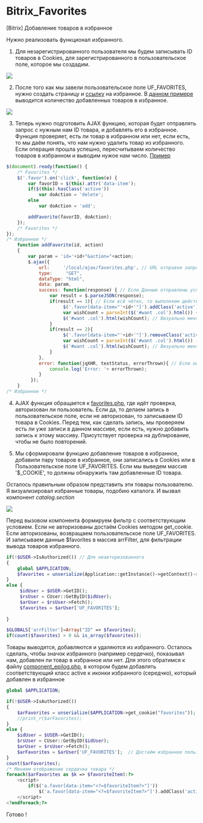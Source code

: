 # Bitrix_Favorites
[Bitrix] Добавление товаров в избранное

Нужно реализовать функционал избранного. 

1. Для незарегистрированного пользователя мы будем записывать ID товаров в Cookies, для зарегистрированного в пользовательское поле, которое мы создадим.

<img src="favorites.png" />

2. После того как мы завели пользовательское поле UF_FAVORITES, нужно создать страницу и <a href="favoriteButton.php">ссылку</a> на избранное. В <a href="favoriteButton.php">данном примере</a> выводится количество добавленных товаров в избранное.

<img src="favorite3.png" />

3. Теперь нужно подготовить AJAX функцию, которая будет отправлять запрос с нужным нам ID товара, и добавлять его в избранное. Функция проверяет, есть ли товар в избранном или нет, если есть, то мы даём понять, что нам нужно удалить товар из избранного. Если операция прошла успешно, пересчитываем количество товаров в избранном и выводим нужое нам число.
<a href="script.js">Пример</a>

```javascript
$(document).ready(function() {
    /* Favorites */
    $('.favor').on('click', function(e) {
        var favorID = $(this).attr('data-item');
        if($(this).hasClass('active'))
            var doAction = 'delete';
        else
            var doAction = 'add';

        addFavorite(favorID, doAction);
    });
    /* Favorites */
});
/* Избранное */
    function addFavorite(id, action)
    {
        var param = 'id='+id+"&action="+action;
        $.ajax({
            url:     '/local/ajax/favorites.php', // URL отправки запроса
            type:     "GET",
            dataType: "html",
            data: param,
            success: function(response) { // Если Данные отправлены успешно
                var result = $.parseJSON(response);
                if(result == 1){ // Если всё чётко, то выполняем действия, которые показывают, что данные отправлены :)
                     $('.favor[data-item="'+id+'"]').addClass('active');
                     var wishCount = parseInt($('#want .col').html()) + 1;
                     $('#want .col').html(wishCount); // Визуально меняем количество у иконки
                }
                if(result == 2){
                     $('.favor[data-item="'+id+'"]').removeClass('active');
                     var wishCount = parseInt($('#want .col').html()) - 1;
                     $('#want .col').html(wishCount); // Визуально меняем количество у иконки
                }
            },
            error: function(jqXHR, textStatus, errorThrown){ // Если ошибка, то выкладываем печаль в консоль
                console.log('Error: '+ errorThrown);
            }
         });
    }
/* Избранное */
```

4. AJAX функция обращается к <a href="ajax.php">favorites.php</a>, где идёт проверка, авторизован ли пользователь. Если да, то делаем запись в пользовательское поле, если не авторизован, то записываем ID товара в Cookies. 
Перед тем, как сделать запись, мы проверяем есть ли уже записи в данном массиве, если есть, нужно добавить запись к этому массиву.
Присутствует проверка на дублирование, чтобы не было повторений.

5. Мы сформировали функцию добавление товаров в избранное, добавили пару товаров в избранное, они записались в Cookies или в Пользовательское поле UF_FAVORITES. Если мы выведем массив '$_COOKIE', то должны обнаружить там добавленные ID товара.

Осталось правильным образом представить эти товары пользователю. Я визуализировал избранные товары, подобию каталога. И вызвал компонент <i>catalog.section</i>

<img src="favorite2.png" />

Перед вызовом компонента формируем фильтр с соответствующим условием. Если не авторизованы достаём Cookies методом get_cookie. Если авторизованы, возвращаем пользовательское поле UF_FAVORITES. И записываем данные $favorites в массив arrFilter, для фильтрации вывода товаров избранного.
```php
if(!$USER->IsAuthorized()) // Для неавторизованного
{
    global $APPLICATION;
	$favorites = unserialize(Application::getInstance()->getContext()->getRequest()->getCookie("favorites"));
}
else {
     $idUser = $USER->GetID();
     $rsUser = CUser::GetByID($idUser);
     $arUser = $rsUser->Fetch();
     $favorites = $arUser['UF_FAVORITES'];
    
}

$GLOBALS['arrFilter']=Array("ID" => $favorites);
if(count($favorites) > 0 && is_array($favorites)):
```

Товары выводятся, добавляются и удаляются из избранного. Осталось сделать, чтобы значок избранного (например сердечко), показывал нам, добавлен ли товар в избранное или нет. Для этого обратимся к файлу <a href="component_epilog.php">component_epilog.php</a>, в котором будем добавлять соответствующий класс active к иконки избранного (середчко), который добавлен в избранное

```php
global $APPLICATION;

if(!$USER->IsAuthorized())
{
    $arFavorites = unserialize($APPLICATION->get_cookie("favorites"));
    //print_r($arFavorites);
}
else {
    $idUser = $USER->GetID();
    $rsUser = CUser::GetByID($idUser);
    $arUser = $rsUser->Fetch();
    $arFavorites = $arUser['UF_FAVORITES'];  // Достаём избранное пользователя
}
count($arFavorites);
/* Меняем отображение сердечка товара */
foreach($arFavorites as $k => $favoriteItem):?>
    <script>
        if($('a.favor[data-item="<?=$favoriteItem?>"]'))
            $('a.favor[data-item="<?=$favoriteItem?>"]').addClass('active');
    </script>
<?endforeach;?>
```

Готово !






